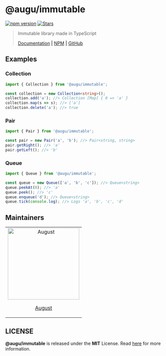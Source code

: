 # @augu/immutable 
[![npm version](https://badge.fury.io/js/%40augu%2Fimmutable.svg)](https://badge.fury.io/js/%40augu%2Fimmutable) [![Stars](https://img.shields.io/github/stars/auguwu/immutable)](https://github.com/auguwu/immutable)

> Immutable library made in TypeScript
>
> [Documentation](https://docs.augu.dev/immutable) **|** [NPM](https://npmjs.com/package/@augu/immutable) **|** [GitHub](https://github.com/auguwu/immutable)

## Examples
### Collection
```ts
import { Collection } from '@augu/immutable';

const collection = new Collection<string>();
collection.add('a'); //> Collection [Map] { 0 => 'a' }
collection.map(s => s); //> ['a']
collection.delete('a'); //> true
```

### Pair
```ts
import { Pair } from '@augu/immutable';

const pair = new Pair('a', 'b'); //> Pair<string, string>
pair.getRight(); //> 'a'
pair.getLeft(); //> 'b'
```

### Queue
```ts
import { Queue } from '@augu/immutable';

const queue = new Queue(['a', 'b', 'c']); //> Queue<string>
queue.peekAt(0); //> 'a'
queue.peek(); //> 'c'
queue.enqueue('d'); //> Queue<string>
queue.tick(console.log); //> Logs 'a', 'b', 'c', 'd'
```

## Maintainers
<table>
  <tbody>
    <tr>
      <td align='center' valign='middle'>
        <a href='https://github.com/auguwu' target='_blank'>
          <img src='https://avatars0.githubusercontent.com/u/27751995' alt='August' width='225' height='auto' />
          <br />
          <p>August</p>
        </a>
      </td>
    </tr>
  </tbody>
</table>

## LICENSE
**@augu/immutable** is released under the **MIT** License. Read [here](/LICENSE) for more information.
